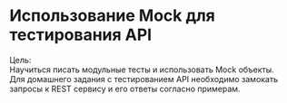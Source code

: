 # Использование Mock для тестирования API

Цель:<br>
Научиться писать модульные тесты и использовать Mock объекты.<br>
Для домашнего задания с тестированием API необходимо замокать запросы к REST сервису и его ответы согласно примерам.
